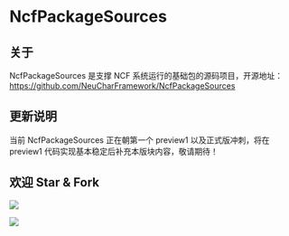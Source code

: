 # NcfPackageSources

## 关于
NcfPackageSources 是支撑 NCF 系统运行的基础包的源码项目，开源地址：<a href="https://github.com/NeuCharFramework/NcfPackageSources" target="_blank">https://github.com/NeuCharFramework/NcfPackageSources</a>

## 更新说明

当前 NcfPackageSources 正在朝第一个 preview1 以及正式版冲刺，将在 preview1 代码实现基本稳定后补充本版块内容，敬请期待！


## 欢迎 Star & Fork

<a href="https://github.com/NeuCharFramework/NcfPackageSources" target="_blank"><img src="https://img.shields.io/github/stars/NeuCharFramework/NcfPackageSources.svg?style=social&amp;label=Star"></a>

<a href="https://github.com/NeuCharFramework/NcfPackageSources" target="_blank"><img src="https://img.shields.io/github/forks/NeuCharFramework/NcfPackageSources.svg?style=social&amp;label=Forks"></a>